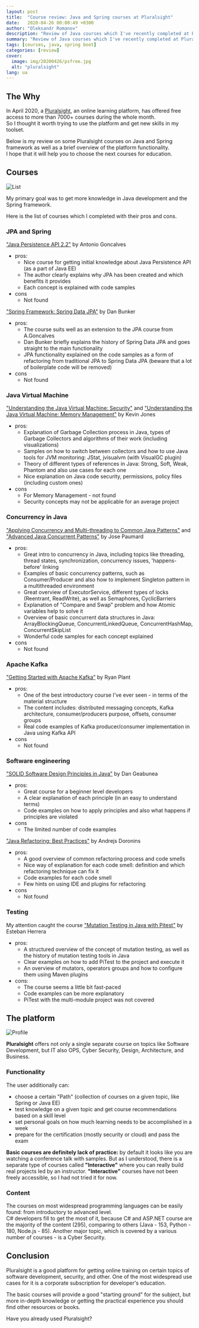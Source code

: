 ```yaml
---
layout: post
title:  "Course review: Java and Spring courses at Pluralsight"
date:   2020-04-26 00:00:49 +0300
author: "Oleksandr Romanov"
description: "Review of Java courses which I've recently completed at Pluralsight"
summary: "Review of Java courses which I've recently completed at Pluralsight"
tags: [courses, java, spring boot]
categories: [review]
cover:
  image: img/20200426/psfree.jpg
  alt: "pluralsight"
lang: ua
---
```


## The Why

In April 2020, a [Pluralsight][Pluralsight], an online learning platform, has offered free access to more than 7000+ courses during the whole month.  
So I thought it worth trying to use the platform and get new skills in my toolset.  

Below is my review on some Pluralsight courses on Java and Spring framework as well as a brief overview of the platform functionality.  
I hope that it will help you to choose the next courses for education.  

## Courses

![List](/img/20200426/list.jpg)

My primary goal was to get more knowledge in Java development and the Spring framework.  

Here is the list of courses which I completed with their pros and cons.

### JPA and Spring

["Java Persistence API 2.2"][JPA1] by Antonio Goncalves

- pros:
  - Nice course for getting initial knowledge about Java Persistence API (as a part of Java EE)
  - The author clearly explains why JPA has been created and which benefits it provides
  - Each concept is explained with code samples
- cons
  - Not found

["Spring Framework: Spring Data JPA"][JPA2] by Dan Bunker

- pros:
  - The course suits well as an extension to the JPA course from A.Goncalves
  - Dan Bunker briefly explains the history of Spring Data JPA and goes straight to the main functionality
  - JPA functionality explained on the code samples as a form of refactoring from traditional JPA to Spring Data JPA (beware that a lot of boilerplate code will be removed)
- cons
  - Not found

### Java Virtual Machine

["Understanding the Java Virtual Machine: Security"][JVM1] and
["Understanding the Java Virtual Machine: Memory Management"][JVM2] by Kevin Jones

- pros:
  - Explanation of Garbage Collection process in Java, types of Garbage Collectors and algorithms of their work (including visualizations)
  - Samples on how to switch between collectors and how to use Java tools for JVM monitoring: JStat, jvisualvm (with VisualGC plugin)
  - Theory of different types of references in Java: Strong, Soft, Weak, Phantom and also use cases for each one
  - Nice explanation on Java code security, permissions, policy files (including custom ones)
- cons
  - For Memory Management - not found
  - Security concepts may not be applicable for an average project

### Concurrency in Java

["Applying Concurrency and Multi-threading to Common Java Patterns"][Concurrency1] and ["Advanced Java Concurrent Patterns"][Concurrency2] by Jose Paumard

- pros:
  - Great intro to concurrency in Java, including topics like threading, thread states, synchronization, concurrency issues, 'happens-before' linking
  - Examples of basic concurrency patterns, such as Consumer/Producer and also how to implement Singleton pattern in a multithreaded environment
  - Great overview of ExecutorService, different types of locks (Reentrant, ReadWrite), as well as Semaphores, CyclicBarriers
  - Explanation of "Compare and Swap" problem and how Atomic variables help to solve it
  - Overview of basic concurrent data structures in Java: ArrayBlockingQueue, ConcurrentLinkedQueue, ConcurrentHashMap, ConcurrentSkipList
  - Wonderful code samples for each concept explained
- cons
  - Not found

### Apache Kafka

["Getting Started with Apache Kafka"][Kafka] by Ryan Plant

- pros:
  - One of the best introductory course I've ever seen - in terms of the material structure
  - The content includes: distributed messaging concepts, Kafka architecture, consumer/producers purpose, offsets, consumer groups
  - Real code examples of Kafka producer/consumer implementation in Java using Kafka API
- cons
  - Not found

### Software engineering

["SOLID Software Design Principles in Java"][SOLID] by Dan Geabunea

- pros:
  - Great course for a beginner level developers
  - A clear explanation of each principle (in an easy to understand terms)
  - Code examples on how to apply principles and also what happens if principles are violated
- cons
  - The limited number of code examples

["Java Refactoring: Best Practices"][Refactoring] by Andrejs Doronins

- pros:
  - A good overview of common refactoring process and code smells
  - Nice way of explanation for each code smell: definition and which refactoring technique can fix it
  - Code examples for each code smell
  - Few hints on using IDE and plugins for refactoring
- cons
  - Not found

### Testing

My attention caught the course ["Mutation Testing in Java with Pitest"][PITEST] by Esteban Herrera

- pros:
  - A structured overview of the concept of mutation testing, as well as the history of mutation testing tools in Java
  - Clear examples on how to add PiTest to the project and execute it
  - An overview of mutators, operators groups and how to configure them using Maven plugins
- cons:
  - The course seems a little bit fast-paced
  - Code examples can be more explanatory
  - PiTest with the multi-module project was not covered

## The platform

![Profile](/img/20200426/psprofile.png)

**Pluralsight** offers not only a single separate course on topics like Software Development, but IT also OPS, Cyber Security, Design, Architecture, and Business.  

### Functionality

The user additionally can:

- choose a certain "Path" (collection of courses on a given topic, like Spring or Java EE)
- test knowledge on a given topic and get course recommendations based on a skill level
- set personal goals on how much learning needs to be accomplished in a week
- prepare for the certification (mostly security or cloud) and pass the exam

**Basic courses are definitely lack of practice:** by default it looks like you are watching a conference talk with samples. But as I understood, there is a separate type of courses called **"Interactive"** where you can really build real projects led by an instructor.  **"Interactive"** courses have not been freely accessible, so I had not tried it for now.

### Content

The courses on most widespread programming languages can be easily found: from introductory to advanced level.  
C# developers fill to get the most of it, because C# and ASP.NET course are the majority of the content (295), comparing to others (Java - 153, Python - 180, Node.js - 85).
Another major topic, which is covered by a various number of courses - is a Cyber Security.  

## Conclusion

Pluralsight is a good platform for getting online training on certain topics of software development, security, and other. One of the most widespread use cases for it is a corporate subscription for developer's education.

The basic courses will provide a good "starting ground" for the subject, but more in-depth knowledge or getting the practical experience you should find other resources or books.  

Have you already used Pluralsight?

[Pluralsight]: https://www.pluralsight.com/
[JPA2]: https://app.pluralsight.com/library/courses/spring-data-jpa-getting-started
[JPA1]: https://app.pluralsight.com/library/courses/java-persistence-api-21
[PITEST]: https://app.pluralsight.com/library/courses/mutation-testing-java-pitest
[Kafka]: https://app.pluralsight.com/library/courses/apache-kafka-getting-started
[JVM1]: https://app.pluralsight.com/library/courses/understanding-java-vm-memory-management
[JVM2]: https://app.pluralsight.com/library/courses/understanding-java-vm-security
[Refactoring]: https://app.pluralsight.com/library/courses/java-refactoring-best-practices
[SOLID]: https://app.pluralsight.com/library/courses/solid-software-design-principles-java
[Concurrency1]: https://app.pluralsight.com/library/courses/java-patterns-concurrency-multi-threading
[Concurrency2]: https://app.pluralsight.com/library/courses/java-concurrent-patterns-advanced
